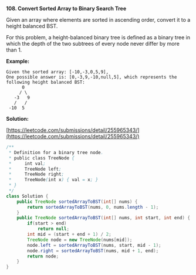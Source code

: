 **108. Convert Sorted Array to Binary Search Tree**

Given an array where elements are sorted in ascending order, convert it to a height balanced BST.

For this problem, a height-balanced binary tree is defined as a binary tree in which the depth of the two subtrees of every node never differ by more than 1.

**Example:**
```
Given the sorted array: [-10,-3,0,5,9],
One possible answer is: [0,-3,9,-10,null,5], which represents the following height balanced BST:
      0
     / \
   -3   9
   /   /
 -10  5
```

**Solution:**

[https://leetcode.com/submissions/detail/255965343/](https://leetcode.com/submissions/detail/255965343/)
```java
/**
 * Definition for a binary tree node.
 * public class TreeNode {
 *     int val;
 *     TreeNode left;
 *     TreeNode right;
 *     TreeNode(int x) { val = x; }
 * }
 */
class Solution {
    public TreeNode sortedArrayToBST(int[] nums) {
        return sortedArrayToBST(nums, 0, nums.length - 1);
    }
    public TreeNode sortedArrayToBST(int[] nums, int start, int end) {
        if(start > end)
            return null;
        int mid = (start + end + 1) / 2;
        TreeNode node = new TreeNode(nums[mid]);
        node.left = sortedArrayToBST(nums, start, mid - 1);
        node.right = sortedArrayToBST(nums, mid + 1, end);
        return node;
    }
}
```